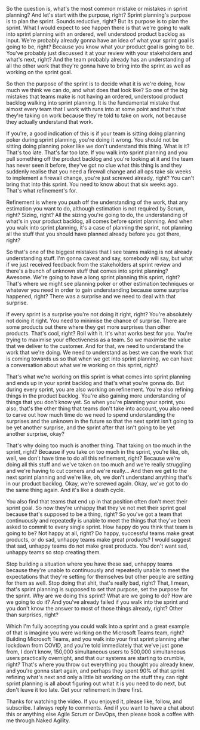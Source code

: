 So the question is, what's the most common mistake or mistakes in sprint planning? And let's start with the purpose, right? Sprint planning's purpose is to plan the sprint. Sounds reductive, right? But its purpose is to plan the sprint. What I would expect to see happen there is that we're going to walk into sprint planning with an ordered, well understood product backlog as input. We're probably already gonna have an idea of what your sprint goal is going to be, right? Because you know what your product goal is going to be. You've probably just discussed it at your review with your stakeholders and what's next, right? And the team probably already has an understanding of all the other work that they're gonna have to bring into the sprint as well as working on the sprint goal. 

So then the purpose of the sprint is to decide what it is we're doing, how much we think we can do, and what does that look like? So one of the big mistakes that teams make is not having an ordered, understood product backlog walking into sprint planning. It is the fundamental mistake that almost every team that I work with runs into at some point and that's that they're taking on work because they're told to take on work, not because they actually understand that work. 

If you're, a good indication of this is if your team is sitting doing planning poker during sprint planning, you're doing it wrong. You should not be sitting doing planning poker like we don't understand this thing. What is it? That's too late. That's far too late. If you walk into sprint planning and you pull something off the product backlog and you're looking at it and the team has never seen it before, they've got no clue what this thing is and they suddenly realise that you need a firewall change and all ops take six weeks to implement a firewall change, you're just screwed already, right? You can't bring that into this sprint. You need to know about that six weeks ago. That's what refinement's for. 

Refinement is where you push off the understanding of the work, that any estimation you want to do, although estimation is not required by Scrum, right? Sizing, right? All the sizing you're going to do, the understanding of what's in your product backlog, all comes before sprint planning. And when you walk into sprint planning, it's a case of planning the sprint, not planning all the stuff that you should have planned already before you got there, right? 

So that's one of the biggest mistakes that I see teams making is not already understanding stuff. I'm gonna caveat and say, somebody will say, but what if we just received feedback from the stakeholders at sprint review and there's a bunch of unknown stuff that comes into sprint planning? Awesome. We're going to have a long sprint planning this sprint, right? That's where we might see planning poker or other estimation techniques or whatever you need in order to gain understanding because some surprise happened, right? There was a surprise and we need to deal with that surprise. 

If every sprint is a surprise you're not doing it right, right? You're absolutely not doing it right. You need to minimise the chance of surprise. There are some products out there where they get more surprises than other products. That's cool, right? Roll with it. It's what works best for you. You're trying to maximise your effectiveness as a team. So we maximise the value that we deliver to the customer. And for that, we need to understand the work that we're doing. We need to understand as best we can the work that is coming towards us so that when we get into sprint planning, we can have a conversation about what we're working on this sprint, right? 

That's what we're working on this sprint is what comes into sprint planning and ends up in your sprint backlog and that's what you're gonna do. But during every sprint, you are also working on refinement. You're also refining things in the product backlog. You're also gaining more understanding of things that you don't know yet. So when you're planning your sprint, you also, that's the other thing that teams don't take into account, you also need to carve out how much time do we need to spend understanding the surprises and the unknown in the future so that the next sprint isn't going to be yet another surprise, and the sprint after that isn't going to be yet another surprise, okay? 

That's why doing too much is another thing. That taking on too much in the sprint, right? Because if you take on too much in the sprint, you're like, oh, well, we don't have time to do all this refinement, right? Because we're doing all this stuff and we've taken on too much and we're really struggling and we're having to cut corners and we're really... And then we get to the next sprint planning and we're like, oh, we don't understand anything that's in our product backlog. Okay, we're screwed again. Okay, we've got to do the same thing again. And it's like a death cycle. 

You also find that teams that end up in that position often don't meet their sprint goal. So now they're unhappy that they've not met their sprint goal because that's supposed to be a thing, right? So you've got a team that continuously and repeatedly is unable to meet the things that they've been asked to commit to every single sprint. How happy do you think that team is going to be? Not happy at all, right? Do happy, successful teams make great products, or do sad, unhappy teams make great products? I would suggest that sad, unhappy teams do not make great products. You don't want sad, unhappy teams so stop creating them. 

Stop building a situation where you have these sad, unhappy teams because they're unable to continuously and repeatedly unable to meet the expectations that they're setting for themselves but other people are setting for them as well. Stop doing that shit, that's really bad, right? That, I mean, that's sprint planning is supposed to set that purpose, set the purpose for the sprint. Why are we doing this sprint? What are we going to do? How are we going to do it? And you've already failed if you walk into the sprint and you don't know the answer to most of those things already, right? Other than surprises, right? 

Which I'm fully accepting you could walk into a sprint and a great example of that is imagine you were working on the Microsoft Teams team, right? Building Microsoft Teams, and you walk into your first sprint planning after lockdown from COVID, and you're told immediately that we've just gone from, I don't know, 150,000 simultaneous users to 500,000 simultaneous users practically overnight, and that our systems are starting to crumble, right? That's where you throw out everything you thought you already knew, and you're gonna start again, and perhaps they spent 90% of that sprint refining what's next and only a little bit working on the stuff they can right sprint planning is all about figuring out what it is you need to do next, but don't leave it too late. Get your refinement in there first. 

Thanks for watching the video. If you enjoyed it, please like, follow, and subscribe. I always reply to comments. And if you want to have a chat about this or anything else Agile Scrum or DevOps, then please book a coffee with me through Naked Agility.